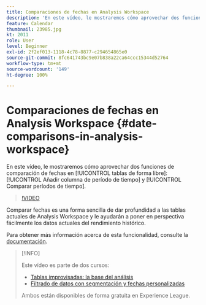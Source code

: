 ```yaml
---
title: Comparaciones de fechas en Analysis Workspace
description: 'En este vídeo, le mostraremos cómo aprovechar dos funciones de comparación de fechas en tablas de forma libre: Añadir columna de período de tiempo y Comparar períodos de tiempo.'
feature: Calendar
thumbnail: 23985.jpg
kt: 2011
role: User
level: Beginner
exl-id: 2f2ef013-1118-4c78-8877-c294654865e0
source-git-commit: 8fc641743bc9e07b838a22ca64ccc15344d52764
workflow-type: tm+mt
source-wordcount: '149'
ht-degree: 100%

---
```


# Comparaciones de fechas en Analysis Workspace {#date-comparisons-in-analysis-workspace}

En este vídeo, le mostraremos cómo aprovechar dos funciones de comparación de fechas en [!UICONTROL tablas de forma libre]: [!UICONTROL Añadir columna de período de tiempo] y [!UICONTROL Comparar períodos de tiempo].

>[!VIDEO](https://video.tv.adobe.com/v/23985/?quality=12&learn=on)

Comparar fechas es una forma sencilla de dar profundidad a las tablas actuales de Analysis Workspace y le ayudarán a poner en perspectiva fácilmente los datos actuales del rendimiento histórico.

Para obtener más información acerca de esta funcionalidad, consulte la [documentación](https://experienceleague.adobe.com/docs/analytics/analyze/analysis-workspace/components/calendar-date-ranges/time-comparison.html?lang=es).

>[!INFO]
>
> Este vídeo es parte de dos cursos:
>
> * [Tablas improvisadas: la base del análisis](https://experienceleague.adobe.com/?recommended=Analytics-U-1-2020.3)
> * [Filtrado de datos con segmentación y fechas personalizadas](https://experienceleague.adobe.com/?recommended=Analytics-U-1-2021.1.filterdata&amp;lang=es)
>
> Ambos están disponibles de forma gratuita en Experience League.
